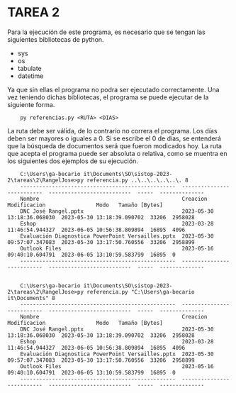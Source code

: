 # TAREA 2

Para la ejecución de este programa, es necesario que se tengan las siguientes bibliotecas de python.
* sys
* os
* tabulate
* datetime

Ya que sin ellas el programa no podra ser ejecutado correctamente. Una vez teniendo dichas bibliotecas, el programa se puede ejecutar de la siguiente forma.

        py referencias.py <RUTA> <DIAS>

La ruta debe ser válida, de lo contrario no correra el programa. Los días deben ser mayores o iguales a 0. Si se escribe el 0 de dias, se entenderá que la búsqueda de documentos será que fueron modicados hoy. La ruta que acepta el programa puede ser absoluta o relativa, como se muentra en los siguientes dos ejemplos de su ejecución. 
  
        C:\Users\ga-becario it\Documents\SO\sistop-2023-2\tareas\2\RangelJose>py referencia.py ..\..\..\..\..\. 8
        -------------------------------------------------  --------------------------  --------------------------  -----  --------------
        Nombre                                             Creacion                    Modificacion                Modo   Tamaño [Bytes]
        DNC José Rangel.pptx                               2023-05-30 13:18:36.068030  2023-05-30 13:18:39.090702  33206  2958028
        Eshop                                              2023-03-28 11:46:54.944327  2023-06-05 10:56:38.809894  16895  4096
        Evaluación Diagnostica PowerPoint Versailles.pptx  2023-05-30 09:57:07.347083  2023-05-30 13:17:50.760556  33206  2958899
        Outlook Files                                      2023-05-16 09:40:10.604791  2023-06-05 13:10:59.583799  16895  0
        -------------------------------------------------  --------------------------  --------------------------  -----  --------------


        C:\Users\ga-becario it\Documents\SO\sistop-2023-2\tareas\2\RangelJose>py referencia.py "C:\Users\ga-becario it\Documents" 8
        -------------------------------------------------  --------------------------  --------------------------  -----  --------------
        Nombre                                             Creacion                    Modificacion                Modo   Tamaño [Bytes]
        DNC José Rangel.pptx                               2023-05-30 13:18:36.068030  2023-05-30 13:18:39.090702  33206  2958028
        Eshop                                              2023-03-28 11:46:54.944327  2023-06-05 10:56:38.809894  16895  4096
        Evaluación Diagnostica PowerPoint Versailles.pptx  2023-05-30 09:57:07.347083  2023-05-30 13:17:50.760556  33206  2958899
        Outlook Files                                      2023-05-16 09:40:10.604791  2023-06-05 13:10:59.583799  16895  0
        -------------------------------------------------  --------------------------  --------------------------  -----  --------------